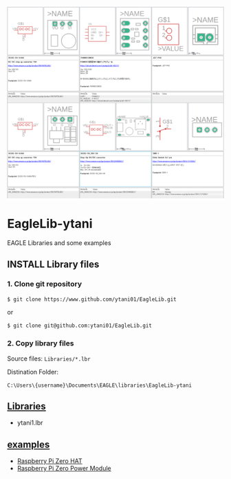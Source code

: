 ![ytani1.lbr](doc/ytani1.lbr.png)

# EagleLib-ytani

EAGLE Libraries and some examples

## INSTALL Library files

### 1. Clone git repository

```bash
$ git clone https://www.github.com/ytani01/EagleLib.git
```
or 
```bash
$ git clone git@github.com:ytani01/EagleLib.git
```

### 2. Copy library files

Source files: ``Libraries/*.lbr``

Distination Folder:
```
C:\Users\{username}\Documents\EAGLE\libraries\EagleLib-ytani
```

## [Libraries](lib/)

* ytani1.lbr

## [examples](example/)

* [Raspberry Pi Zero HAT](example/RPi0-HAT1/)
* [Raspberry Pi Zero Power Module](example/RPi0PWR/)
